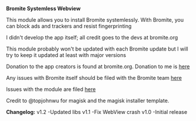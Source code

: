 **Bromite Systemless Webview**

This module allows you to install Bromite systemlessly. With Bromite, you can block ads and trackers and resist fingerprinting

I didn't develop the app itself; all credit goes to the devs at bromite.org

This module probably won't be updated with each Bromite update but I will try to keep it updated at least with major versions

Donation to the app creators is found at bromite.org. Donation to me is [here](https://paypal.me/innonetlife)

Any issues with Bromite itself should be filed with the Bromite team [here](https://github.com/bromite/bromite/issues)

Issues with the module are filed [here](https://github.com/alexa-v2/magisk-module-installer/issues)

Credit to @topjohnwu for magisk and the magisk installer template.

**Changelog:**
v1.2
-Updated libs
v1.1 
-Fix WebView crash
v1.0
-Initial release
